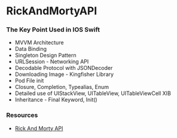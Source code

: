 # RickAndMortyAPI
### The Key Point Used in IOS Swift
- MVVM Architecture
- Data Binding
- Singleton Design Pattern
- URLSession - Networking API
- Decodable Protocol with JSONDecoder
- Downloading Image - Kingfisher Library
- Pod File init
- Closure, Completion, Typealias, Enum
- Detailed use of UIStackView, UITableView, UITableViewCell XIB
- Inheritance - Final Keyword, Init()
 
### Resources
- [Rick And Morty API](https://rickandmortyapi.com/)
